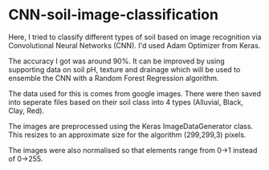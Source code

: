 # CNN-soil-image-classification

Here, I tried to classify different types of soil based on image recognition via Convolutional Neural Networks (CNN). 
I'd used Adam Optimizer from Keras.

The accuracy I got was around 90%. It can be improved by using supporting data on soil pH, texture and drainage which will be used to ensemble the CNN with a Random Forest Regression algorithm.

The data used for this is comes from google images. There were then saved into seperate files based on their soil class into 4 types (Alluvial, Black, Clay, Red).   

The images are preprocessed using the Keras ImageDataGenerator class. This resizes to an approximate size for the algorithm (299,299,3) pixels.

The images were also normalised so that elements range from 0->1 instead of 0->255.

